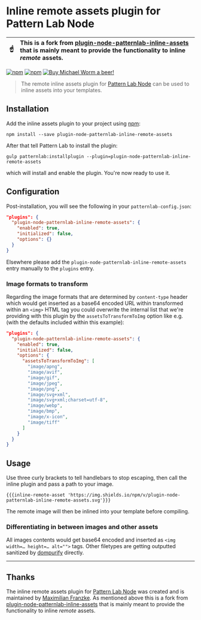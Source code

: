 # Inline remote assets plugin for Pattern Lab Node

| :point_up: | This is a fork from [plugin-node-patternlab-inline-assets](https://github.com/michaelworm/plugin-node-patternlab-inline-assets) that is mainly meant to provide the functionality to inline _remote_ assets. |
| ---------- | :----------------------------------------------------------------------------------------------------------------------------------------------------------------------------------------------------------- |

[![npm](https://img.shields.io/npm/v/plugin-node-patternlab-inline-remote-assets.svg?maxAge=86400)](https://www.npmjs.com/package/plugin-node-patternlab-inline-remote-assets)
[![npm](https://img.shields.io/npm/dt/plugin-node-patternlab-inline-remote-assets.svg?maxAge=86400)](https://www.npmjs.com/package/plugin-node-patternlab-inline-remote-assets)
[![Buy Michael Worm a beer!](https://img.shields.io/badge/Buy%20Michael%20Worm%20a%20beer!-%F0%9F%8D%BA-yellow.svg)](https://www.paypal.me/Miw0)

> The remote inline assets plugin for [Pattern Lab Node](https://github.com/pattern-lab/patternlab-node) can be used to inline assets into your templates.

## Installation

Add the inline assets plugin to your project using [npm](http://npmjs.com/):

    npm install --save plugin-node-patternlab-inline-remote-assets

After that tell Pattern Lab to install the plugin:

    gulp patternlab:installplugin --plugin=plugin-node-patternlab-inline-remote-assets

which will install and enable the plugin. You're now ready to use it.

## Configuration

Post-installation, you will see the following in your `patternlab-config.json`:

```json
"plugins": {
  "plugin-node-patternlab-inline-remote-assets": {
    "enabled": true,
    "initialized": false,
    "options": {}
  }
}
```

Elsewhere please add the `plugin-node-patternlab-inline-remote-assets` entry manually to the `plugins` entry.

### Image formats to transform

Regarding the image formats that are determined by `content-type` header which would get inserted as a base64 encoded URL within transformed within an `<img>` HTML tag you could overwrite the internal list that we're providing with this plugin by the `assetsToTransformToImg` option like e.g. (with the defaults included within this example):

```json
"plugins": {
  "plugin-node-patternlab-inline-remote-assets": {
    "enabled": true,
    "initialized": false,
    "options": {
      "assetsToTransformToImg": [
        "image/apng",
        "image/avif",
        "image/gif",
        "image/jpeg",
        "image/png",
        "image/svg+xml",
        "image/svg+xml;charset=utf-8",
        "image/webp",
        "image/bmp",
        "image/x-icon",
        "image/tiff"
      ]
    }
  }
}
```

## Usage

Use three curly brackets to tell handlebars to stop escaping, then call the inline plugin and pass a path to your image.

    {{{inline-remote-asset 'https://img.shields.io/npm/v/plugin-node-patternlab-inline-remote-assets.svg'}}}

The remote image will then be inlined into your template before compiling.

### Differentiating in between images and other assets

All images contents would get base64 encoded and inserted as `<img width=… height=… alt="">` tags. Other filetypes are getting outputted sanitized by [dompurify](https://www.npmjs.com/package/dompurify) directly.

***

## Thanks

The inline remote assets plugin for [Pattern Lab Node](https://github.com/pattern-lab/patternlab-node) was created and is maintained by [Maximilian Franzke](https://github.com/mfranzke/). As mentioned above this is a fork from [plugin-node-patternlab-inline-assets](https://github.com/michaelworm/plugin-node-patternlab-inline-assets) that is mainly meant to provide the functionality to inline _remote_ assets.
```
